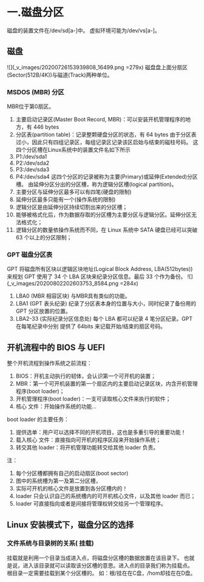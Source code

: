 # 一.磁盘分区

磁盘的装置文件在/dev/sd[a-]中。
虚拟环境可能为/dev/vs[a-]。

## 磁盘

![](_v_images/20200726153939808_16499.png =279x)
磁盘盘上面分扇区(Sector(512B/4K))与磁道(Track)两种单位。 

### MSDOS (MBR)  分区

MBR位于第0扇区。
1. 主要启动记录区(Master Boot Record, MBR)：可以安装开机管理程序的地方，有 446 bytes
2. 分区表(partition table)：记录整颗硬盘分区的状态，有 64 bytes
由于分区表过小，因此只有四组记录区，每组记录区记录该区启始与结束的磁柱号码。
这四个分区槽在Linux系统中的装置文件名如下所示
1. P1:/dev/sda1
2. P2:/dev/sda2
3. P3:/dev/sda3
4. P4:/dev/sda4
这四个分区的记录被称为主要(Primary)或延伸(Extended)分区槽。
由延伸分区分出的分区槽，称为逻辑分区槽(logical partition)。
1. 主要分区与延伸分区最多可以有四笔(硬盘的限制)
2. 延伸分区最多只能有一个(操作系统的限制)
3. 逻辑分区是由延伸分区持续切割出来的分区槽；
4. 能够被格式化后，作为数据存取的分区槽为主要分区与逻辑分区。延伸分区无法格式化；
5. 逻辑分区的数量依操作系统而不同，在 Linux 系统中 SATA 硬盘已经可以突破 63 个以上的分区限制；

### GPT  磁盘分区表

GPT 将磁盘所有区块以逻辑区块地址(Logical Block Address, LBA(512bytes)) 来规划
GPT 使用了 34 个 LBA 区块来纪录分区信息。最后 33 个作为备份。
![](_v_images/20200802202603753_8584.png =284x)
1. LBA0 (MBR 相容区块)
    与MBR具有类似的功能。
2. LBA1 (GPT 表头纪录)
    纪录了分区表本身的位置与大小，同时纪录了备份用的 GPT 分区放置的位置。
3. LBA2-33 (实际纪录分区信息处)
    每个 LBA 都可以纪录 4 笔分区纪录。GPT 在每笔纪录中分别
提供了 64bits 来记载开始/结束的扇区号码。

## 开机流程中的 BIOS  与 UEFI 

整个开机流程到操作系统之前流程：
1. BIOS：开机主动执行的韧体，会认识第一个可开机的装置；
2. MBR：第一个可开机装置的第一个扇区内的主要启动记录区块，内含开机管理程序(boot loader)；
3.  开机管理程序(boot loader)：一支可读取核心文件来执行的软件；
4.  核心 文件：开始操作系统的功能...

 boot loader 的主要任务：
1. 提供选单：用户可以选择不同的开机项目，这也是多重引导的重要功能！
2. 载入核心 文件：直接指向可开机的程序区段来开始操作系统；
3. 转交其他 loader：将开机管理功能转交给其他 loader 负责。

注：
1. 每个分区槽都拥有自己的启动扇区(boot sector)
2. 图中的系统槽为第一及第二分区槽，
3. 实际可开机的核心文件是放置到各分区槽内的！
4. loader 只会认识自己的系统槽内的可开机核心文件，以及其他 loader 而已；
5. loader 可直接指向或者是间接将管理权转交给另一个管理程序。

## Linux  安装模式下，磁盘分区的选择

### 文件系统与目录树的关系( 挂载)

挂载就是利用一个目录当成进入点，将磁盘分区槽的数据放置在该目录下。
也就是说，进入该目录就可以读取该分区槽的意思。进入点的目录我们称为挂载点。
根目录一定需要挂载到某个分区槽的。
如：根/挂在在C盘，/hom却挂在在D盘。
